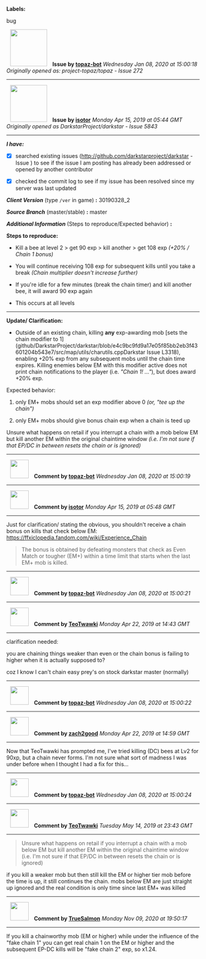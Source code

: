**Labels:**

bug



<a href="https://github.com/topaz-bot"><img src="https://avatars3.githubusercontent.com/u/59651103?v=4" width="96" height="96" hspace="10"></img></a> **Issue by [topaz-bot](https://github.com/topaz-bot)**
_Wednesday Jan 08, 2020 at 15:00:18_
_Originally opened as: project-topaz/topaz - Issue 272_

----

<a href="https://github.com/isotor"><img src="https://avatars2.githubusercontent.com/u/43398624?v=4"  width="96" height="96" hspace="10"></img></a> **Issue by [isotor](https://github.com/isotor)**
_Monday Apr 15, 2019 at 05:44 GMT_
_Originally opened as DarkstarProject/darkstar - Issue 5843_

----

<!-- place 'x' mark between square [] brackets to checkmark box -->

**_I have:_**

- [x] searched existing issues (http://github.com/darkstarproject/darkstar - Issue ) to see if the issue I am posting has already been addressed or opened by another contributor
- [x] checked the commit log to see if my issue has been resolved since my server was last updated


<!-- Issues will be closed without being looked into if the following information is missing (unless its not applicable). -->

**_Client Version_** (type `/ver` in game) **:** 30190328_2


**_Source Branch_** (master/stable) **:** master


<!-- If there is a server you know we can reproduce this on right now, please mention it here. -->
**_Additional Information_** (Steps to reproduce/Expected behavior) **:** 

__Steps to reproduce:__
- Kill a bee at level 2 > get 90 exp > kill another > get 108 exp _(+20% / Chain 1 bonus)_
- You will continue receiving 108 exp for subsequent kills until you take a break _(Chain multiplier doesn't increase further)_
- If you're idle for a few minutes (break the chain timer) and kill another bee, it will award 90 exp again
- This occurs at all levels

---------------------------

__Update/ Clarification:__
- Outside of an existing chain, killing **any** exp-awarding mob [sets the chain modifier to 1](github/DarkstarProject/darkstar/blob/e4c9bc9fd9a17e05f85bb2eb3f43601204b543e7/src/map/utils/charutils.cppDarkstar Issue L3318), enabling +20% exp from any subsequent mobs until the chain time expires. Killing enemies below EM with this modifier active does not print chain notifications to the player (i.e. *"Chain 1! ..."*), but does award +20% exp.

Expected behavior: 
1. only EM+ mobs should set an exp modifier above 0 *(or, "tee up the chain")*
2. only EM+ mobs should give bonus chain exp when a chain is teed up

Unsure what happens on retail if you interrupt a chain with a mob below EM but kill another EM within the original chaintime window *(i.e. I'm not sure if that EP/DC in between resets the chain or is ignored)*



----
<a href="https://github.com/topaz-bot"><img src="https://avatars3.githubusercontent.com/u/59651103?v=4" width="48" height="48" hspace="10"></img></a> **Comment by [topaz-bot](https://github.com/topaz-bot)**
_Wednesday Jan 08, 2020 at 15:00:19_

----

<a href="https://github.com/isotor"><img src="https://avatars2.githubusercontent.com/u/43398624?v=4"  width="48" height="48" hspace="10"></img></a> **Comment by [isotor](https://github.com/isotor)**
_Monday Apr 15, 2019 at 05:48 GMT_

----

Just for clarification/ stating the obvious, you shouldn't receive a chain bonus on kills that check below EM: https://ffxiclopedia.fandom.com/wiki/Experience_Chain

> The bonus is obtained by defeating monsters that check as Even Match or tougher (EM+) within a time limit that starts when the last EM+ mob is killed.



----
<a href="https://github.com/topaz-bot"><img src="https://avatars3.githubusercontent.com/u/59651103?v=4" width="48" height="48" hspace="10"></img></a> **Comment by [topaz-bot](https://github.com/topaz-bot)**
_Wednesday Jan 08, 2020 at 15:00:21_

----

<a href="https://github.com/TeoTwawki"><img src="https://avatars0.githubusercontent.com/u/6871475?v=4"  width="48" height="48" hspace="10"></img></a> **Comment by [TeoTwawki](https://github.com/TeoTwawki)**
_Monday Apr 22, 2019 at 14:43 GMT_

----

clarification needed:
you are chaining things weaker than even or the chain bonus is failing to higher when it is actually supposed to?

coz I know I can't chain easy prey's on stock darkstar master (normally)



----
<a href="https://github.com/topaz-bot"><img src="https://avatars3.githubusercontent.com/u/59651103?v=4" width="48" height="48" hspace="10"></img></a> **Comment by [topaz-bot](https://github.com/topaz-bot)**
_Wednesday Jan 08, 2020 at 15:00:22_

----

<a href="https://github.com/zach2good"><img src="https://avatars3.githubusercontent.com/u/1389729?v=4"  width="48" height="48" hspace="10"></img></a> **Comment by [zach2good](https://github.com/zach2good)**
_Monday Apr 22, 2019 at 14:59 GMT_

----

Now that TeoTwawki has prompted me, I've tried killing (DC) bees at Lv2 for 90xp, but a chain never forms. I'm not sure what sort of madness I was under before when I thought I had a fix for this...



----
<a href="https://github.com/topaz-bot"><img src="https://avatars3.githubusercontent.com/u/59651103?v=4" width="48" height="48" hspace="10"></img></a> **Comment by [topaz-bot](https://github.com/topaz-bot)**
_Wednesday Jan 08, 2020 at 15:00:24_

----

<a href="https://github.com/TeoTwawki"><img src="https://avatars0.githubusercontent.com/u/6871475?v=4"  width="48" height="48" hspace="10"></img></a> **Comment by [TeoTwawki](https://github.com/TeoTwawki)**
_Tuesday May 14, 2019 at 23:43 GMT_

----

> Unsure what happens on retail if you interrupt a chain with a mob below EM but kill another EM within the original chaintime window (i.e. I'm not sure if that EP/DC in between resets the chain or is ignored)

if you kill a weaker mob but then still kill the EM or higher tier mob before the time is up, it still continues the chain. mobs below EM are just straight up ignored and the real condition is only time since last EM+ was killed



----
<a href="https://github.com/TrueSalmon"><img src="https://avatars1.githubusercontent.com/u/16270541?v=4" width="48" height="48" hspace="10"></img></a> **Comment by [TrueSalmon](https://github.com/TrueSalmon)**
_Monday Nov 09, 2020 at 19:50:17_

----

If you kill a chainworthy mob (EM or higher) while under the influence of the "fake chain 1" you can get real chain 1 on the EM or higher and the subsequent EP-DC kills will be "fake chain 2" exp, so x1.24.

